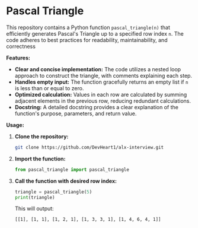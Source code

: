 # Pascal Triangle

This repository contains a Python function `pascal_triangle(n)` that efficiently generates Pascal's Triangle up to a specified row index `n`. The code adheres to best practices for readability, maintainability, and correctness

**Features:**

- **Clear and concise implementation:** The code utilizes a nested loop approach to construct the triangle, with comments explaining each step.
- **Handles empty input:** The function gracefully returns an empty list if `n` is less than or equal to zero.
- **Optimized calculation:** Values in each row are calculated by summing adjacent elements in the previous row, reducing redundant calculations.
- **Docstring:** A detailed docstring provides a clear explanation of the function's purpose, parameters, and return value.

**Usage:**

1. **Clone the repository:**

   ```bash
   git clone https://github.com/DevHeart1/alx-interview.git
   ```

2. **Import the function:**

   ```python
   from pascal_triangle import pascal_triangle
   ```

3. **Call the function with desired row index:**

   ```python
   triangle = pascal_triangle(5)
   print(triangle)
   ```

   This will output:

   ```
   [[1], [1, 1], [1, 2, 1], [1, 3, 3, 1], [1, 4, 6, 4, 1]]
   ```